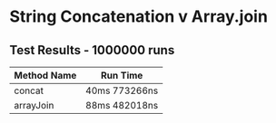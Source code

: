 # String Concatenation v Array.join
## Test Results - 1000000 runs
Method Name | Run Time 
----------- | :------: 
concat | 40ms 773266ns
arrayJoin | 88ms 482018ns